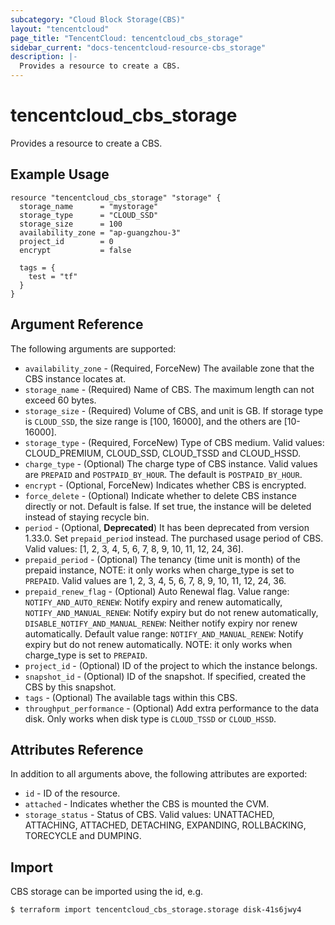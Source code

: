 ```yaml
---
subcategory: "Cloud Block Storage(CBS)"
layout: "tencentcloud"
page_title: "TencentCloud: tencentcloud_cbs_storage"
sidebar_current: "docs-tencentcloud-resource-cbs_storage"
description: |-
  Provides a resource to create a CBS.
---
```


# tencentcloud_cbs_storage

Provides a resource to create a CBS.

## Example Usage

```hcl
resource "tencentcloud_cbs_storage" "storage" {
  storage_name      = "mystorage"
  storage_type      = "CLOUD_SSD"
  storage_size      = 100
  availability_zone = "ap-guangzhou-3"
  project_id        = 0
  encrypt           = false

  tags = {
    test = "tf"
  }
}
```

## Argument Reference

The following arguments are supported:

* `availability_zone` - (Required, ForceNew) The available zone that the CBS instance locates at.
* `storage_name` - (Required) Name of CBS. The maximum length can not exceed 60 bytes.
* `storage_size` - (Required) Volume of CBS, and unit is GB. If storage type is `CLOUD_SSD`, the size range is [100, 16000], and the others are [10-16000].
* `storage_type` - (Required, ForceNew) Type of CBS medium. Valid values: CLOUD_PREMIUM, CLOUD_SSD, CLOUD_TSSD and CLOUD_HSSD.
* `charge_type` - (Optional) The charge type of CBS instance. Valid values are `PREPAID` and `POSTPAID_BY_HOUR`. The default is `POSTPAID_BY_HOUR`.
* `encrypt` - (Optional, ForceNew) Indicates whether CBS is encrypted.
* `force_delete` - (Optional) Indicate whether to delete CBS instance directly or not. Default is false. If set true, the instance will be deleted instead of staying recycle bin.
* `period` - (Optional, **Deprecated**) It has been deprecated from version 1.33.0. Set `prepaid_period` instead. The purchased usage period of CBS. Valid values: [1, 2, 3, 4, 5, 6, 7, 8, 9, 10, 11, 12, 24, 36].
* `prepaid_period` - (Optional) The tenancy (time unit is month) of the prepaid instance, NOTE: it only works when charge_type is set to `PREPAID`. Valid values are 1, 2, 3, 4, 5, 6, 7, 8, 9, 10, 11, 12, 24, 36.
* `prepaid_renew_flag` - (Optional) Auto Renewal flag. Value range: `NOTIFY_AND_AUTO_RENEW`: Notify expiry and renew automatically, `NOTIFY_AND_MANUAL_RENEW`: Notify expiry but do not renew automatically, `DISABLE_NOTIFY_AND_MANUAL_RENEW`: Neither notify expiry nor renew automatically. Default value range: `NOTIFY_AND_MANUAL_RENEW`: Notify expiry but do not renew automatically. NOTE: it only works when charge_type is set to `PREPAID`.
* `project_id` - (Optional) ID of the project to which the instance belongs.
* `snapshot_id` - (Optional) ID of the snapshot. If specified, created the CBS by this snapshot.
* `tags` - (Optional) The available tags within this CBS.
* `throughput_performance` - (Optional) Add extra performance to the data disk. Only works when disk type is `CLOUD_TSSD` or `CLOUD_HSSD`.

## Attributes Reference

In addition to all arguments above, the following attributes are exported:

* `id` - ID of the resource.
* `attached` - Indicates whether the CBS is mounted the CVM.
* `storage_status` - Status of CBS. Valid values: UNATTACHED, ATTACHING, ATTACHED, DETACHING, EXPANDING, ROLLBACKING, TORECYCLE and DUMPING.


## Import

CBS storage can be imported using the id, e.g.

```
$ terraform import tencentcloud_cbs_storage.storage disk-41s6jwy4
```

